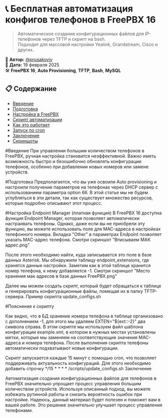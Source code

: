 # 📞 Бесплатная автоматизация конфигов телефонов в FreePBX 16

> Автоматическое создание конфигурационных файлов для IP-телефонов через TFTP и скрипт на bash.  
> Подходит для массовой настройки Yealink, Grandstream, Cisco и других.

🔧 **Автор:** [@prusakoviv](https://github.com/igopru)  
📅 **Дата:** 19 февраля 2025  
🛠 **FreePBX 16**, **Auto Provisioning**, **TFTP**, **Bash**, **MySQL**


## 📋 Содержание
- [Введение](#введение)
- [Подготовка](#подготовка)
- [Настройка в FreePBX](#настройка-endpoint-manager-платная-функция)
- [Скрипт автоматизации](#скрипт-автоматизации-update_configssh)
- [Как это работает](#как-это-работает)
- [Запуск по cron](#автозапуск-через-cron)
- [Заключение](#заключение)
- [Скриншоты](#📸-скриншоты)

#Введение
При управлении большим количеством телефонов в FreePBX, ручная настройка становится неэффективной. Важно иметь возможность быстро и безошибочно обновлять конфигурации телефонов, особенно при добавлении новых номеров или замене устройств.

#Подготовка
Предполагается, что вы уже освоили Auto provisioning и настроили получение параметров на телефонах через DHCP сервер с использованием параметра option 66. 
В этой статье мы не будем углубляться в эти детали, так как существует множество ресурсов, которые подробно описывают этот процесс.


#Настройка Endpoint Manager (платная функция)
В FreePBX 16 доступна функция Endpoint Manager, которая позволяет автоматически настраивать телефоны. Однако, даже если вы не приобрели эту функцию, вы можете использовать поле для MAC-адреса в настройках телефонного номера. 
Вкладка "Other" в параметрах Endpoint позволяет указать MAC-адрес телефона.
Смотри скриншот "Вписываем МАК адрес.png"

После этого необходимо найти, куда записывается это поле в базе данных Asterisk. Мы обнаружили таблицу endpoint_extensions, где хранятся данные настройки. Заметим как в этой таблице хранится номер телефона, к нему добавляется -1.
Смотри скриншот "Место хранения мак адресов в базе данных FreePBX.png"

Далее мы можем создать скрипт, который будет обращаться к таблице и генерировать конфигурационные файлы, помещая их в папку TFTP-сервера. Пример скрипта update_configs.sh


#Пояснения к скрипту

Как видно, что в БД хранение номера телефона в таблице организовано с дополнением -1, для этого мы удаляем EXTEN="${ext::-2}" два символа справа.
В этом скрипте мы используем файл шаблона конфигурации example.xml, в котором в нужных местах установлены метки, которые мы заменяем на соответствующие значения MAC-адреса и номера телефона. 
После выполнения скрипта телефоны автоматически подхватывают новые конфигурации.

Скрипт запускается каждые 15 минут с помощью cron, что позволяет поддерживать актуальность конфигураций. Для этого необходимо добавить строчку */15 * * * * /scripts/update_configs.sh
Заключение

Автоматизация создания конфигурационных файлов для телефонов в FreePBX значительно упрощает процесс управления большим количеством устройств. 
Используя описанный подход, вы можете избежать рутинной работы и снизить вероятность ошибок при настройке. 
Надеюсь, данный материал будет полезен и поможет вам в вашей работе. Это решение значительно улучшает процесс управления телефонами.
